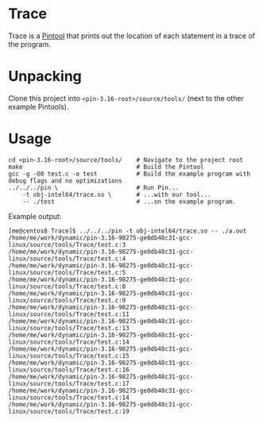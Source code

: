 # Trace

Trace is a [Pintool](https://software.intel.com/content/www/us/en/develop/articles/pin-a-dynamic-binary-instrumentation-tool.html) that prints out the location of each statement in a trace of the program.

# Unpacking

Clone this project into `<pin-3.16-root>/source/tools/` (next to the other example Pintools).

# Usage

```
cd <pin-3.16-root>/source/tools/    # Navigate to the project root
make                                # Build the Pintool
gcc -g -O0 test.c -o test           # Build the example program with debug flags and no optimizations
../../../pin \                      # Run Pin...
    -t obj-intel64/trace.so \       # ...with our tool...
    -- ./test                       # ...on the example program.
```

Example output:
```
[me@centos8 Trace]$ ../../../pin -t obj-intel64/trace.so -- ./a.out
/home/me/work/dynamic/pin-3.16-98275-ge0db48c31-gcc-linux/source/tools/Trace/test.c:3
/home/me/work/dynamic/pin-3.16-98275-ge0db48c31-gcc-linux/source/tools/Trace/test.c:4
/home/me/work/dynamic/pin-3.16-98275-ge0db48c31-gcc-linux/source/tools/Trace/test.c:5
/home/me/work/dynamic/pin-3.16-98275-ge0db48c31-gcc-linux/source/tools/Trace/test.c:8
/home/me/work/dynamic/pin-3.16-98275-ge0db48c31-gcc-linux/source/tools/Trace/test.c:9
/home/me/work/dynamic/pin-3.16-98275-ge0db48c31-gcc-linux/source/tools/Trace/test.c:11
/home/me/work/dynamic/pin-3.16-98275-ge0db48c31-gcc-linux/source/tools/Trace/test.c:13
/home/me/work/dynamic/pin-3.16-98275-ge0db48c31-gcc-linux/source/tools/Trace/test.c:14
/home/me/work/dynamic/pin-3.16-98275-ge0db48c31-gcc-linux/source/tools/Trace/test.c:15
/home/me/work/dynamic/pin-3.16-98275-ge0db48c31-gcc-linux/source/tools/Trace/test.c:16
/home/me/work/dynamic/pin-3.16-98275-ge0db48c31-gcc-linux/source/tools/Trace/test.c:17
/home/me/work/dynamic/pin-3.16-98275-ge0db48c31-gcc-linux/source/tools/Trace/test.c:14
/home/me/work/dynamic/pin-3.16-98275-ge0db48c31-gcc-linux/source/tools/Trace/test.c:19
```
